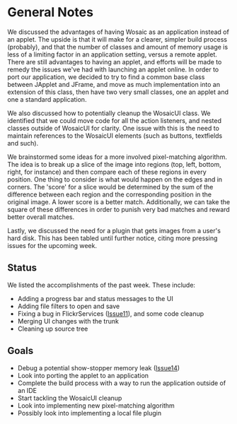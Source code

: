 # General Notes #

We discussed the advantages of having Wosaic as an application instead of an applet.  The upside is that it will make for a clearer, simpler build process (probably), and that the number of classes and amount of memory usage is less of a limiting factor in an application setting, versus a remote applet.  There are still advantages to having an applet, and efforts will be made to remedy the issues we've had with launching an applet online.  In order to port our application, we decided to try to find a common base class between JApplet and JFrame, and move as much implementation into an extension of this class, then have two very small classes, one an applet and one a standard application.

We also discussed how to potentially cleanup the WosaicUI class.  We identified that we could move code for all the action listeners, and nested classes outside of WosaicUI for clarity.  One issue with this is the need to maintain references to the WosaicUI elements (such as buttons, textfields and such).

We brainstormed some ideas for a more involved pixel-matching algorithm.  The idea is to break up a slice of the image into regions (top, left, bottom, right, for instance) and then compare each of these regions in every position.  One thing to consider is what would happen on the edges and in corners.  The 'score' for a slice would be determined by the sum of the difference between each region and the corresponding position in the original image.  A lower score is a better match.  Additionally, we can take the square of these differences in order to punish very bad matches and reward better overall matches.

Lastly, we discussed the need for a plugin that gets images from a user's hard disk.  This has been tabled until further notice, citing more pressing issues for the upcoming week.

## Status ##

We listed the accomplishments of the past week.  These include:
  * Adding a progress bar and status messages to the UI
  * Adding file filters to open and save
  * Fixing a bug in FlickrServices ([Issue11](http://code.google.com/p/wosaic/issues/detail?id=11)), and some code cleanup
  * Merging UI changes with the trunk
  * Cleaning up source tree


## Goals ##

  * Debug a potential show-stopper memory leak ([Issue14](http://code.google.com/p/wosaic/issues/detail?id=14))
  * Look into porting the applet to an application
  * Complete the build process with a way to run the application outside of an IDE
  * Start tackling the WosaicUI cleanup
  * Look into implementing new pixel-matching algorithm
  * Possibly look into implementing a local file plugin